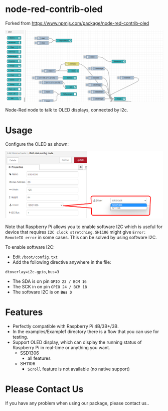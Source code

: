 node-red-contrib-oled
=====================
Forked from https://www.npmjs.com/package/node-red-contrib-oled  
  
![Image text](https://raw.githubusercontent.com/HendrikRoth/node-red-contrib-oled/master/screen%20example.png)



Node-Red node to talk to OLED displays, connected by i2c.

# Usage

Configure the OLED as shown:  
  
![Oled Config](./oled-config.png)

Note that Raspberry Pi allows you to enable software I2C which is useful for device that requires `I2C clock stretching`. `SH1106` might give `Error: RemoteIO error` in some cases. This can be solved by using software I2C.

To enable software I2C:
* Edit `/boot/config.txt`
* Add the following directive anywhere in the file:

```
dtoverlay=i2c-gpio,bus=3
```
* The SDA is on pin `GPIO 23 / BCM 16`
* The SCK in on pin `GPIO 24 / BCM 18`
* The software I2C is on **`Bus 3`**

# Features

* Perfectly compatible with Raspberry Pi 4B/3B+/3B.
* In the examples/Example1 directory there is a flow that you can use for testing.
* Support OLED display, which can display the running status of Raspberry Pi in real-time or anything you want.
    * SSD1306
        - all features
    * SH1106
        - `Scroll` feature is not available (no native support)

# Please Contact Us
If you have any problem when using our package, please contact us..
